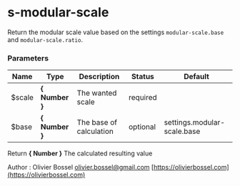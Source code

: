 # s-modular-scale

Return the modular scale value based on the settings `modular-scale.base` and `modular-scale.ratio`.

### Parameters

| Name    | Type           | Description             | Status   | Default                     |
| ------- | -------------- | ----------------------- | -------- | --------------------------- |
| \$scale | **{ Number }** | The wanted scale        | required |
| \$base  | **{ Number }** | The base of calculation | optional | settings.modular-scale.base |

Return **{ Number }** The calculated resulting value

Author : Olivier Bossel [olivier.bossel@gmail.com](mailto:olivier.bossel@gmail.com) [https://olivierbossel.com](https://olivierbossel.com)

